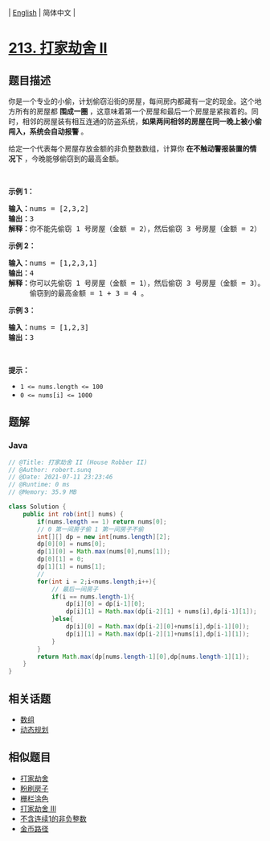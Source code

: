 
| [English](README_EN.md) | 简体中文 |

# [213. 打家劫舍 II](https://leetcode.cn//problems/house-robber-ii/)

## 题目描述

<p>你是一个专业的小偷，计划偷窃沿街的房屋，每间房内都藏有一定的现金。这个地方所有的房屋都 <strong>围成一圈</strong> ，这意味着第一个房屋和最后一个房屋是紧挨着的。同时，相邻的房屋装有相互连通的防盗系统，<strong>如果两间相邻的房屋在同一晚上被小偷闯入，系统会自动报警</strong> 。</p>

<p>给定一个代表每个房屋存放金额的非负整数数组，计算你 <strong>在不触动警报装置的情况下</strong> ，今晚能够偷窃到的最高金额。</p>

<p>&nbsp;</p>

<p><strong>示例&nbsp;1：</strong></p>

<pre>
<strong>输入：</strong>nums = [2,3,2]
<strong>输出：</strong>3
<strong>解释：</strong>你不能先偷窃 1 号房屋（金额 = 2），然后偷窃 3 号房屋（金额 = 2）, 因为他们是相邻的。
</pre>

<p><strong>示例 2：</strong></p>

<pre>
<strong>输入：</strong>nums = [1,2,3,1]
<strong>输出：</strong>4
<strong>解释：</strong>你可以先偷窃 1 号房屋（金额 = 1），然后偷窃 3 号房屋（金额 = 3）。
&nbsp;    偷窃到的最高金额 = 1 + 3 = 4 。</pre>

<p><strong>示例 3：</strong></p>

<pre>
<strong>输入：</strong>nums = [1,2,3]
<strong>输出：</strong>3
</pre>

<p>&nbsp;</p>

<p><strong>提示：</strong></p>

<ul>
	<li><code>1 &lt;= nums.length &lt;= 100</code></li>
	<li><code>0 &lt;= nums[i] &lt;= 1000</code></li>
</ul>


## 题解


### Java

```Java
// @Title: 打家劫舍 II (House Robber II)
// @Author: robert.sunq
// @Date: 2021-07-11 23:23:46
// @Runtime: 0 ms
// @Memory: 35.9 MB

class Solution {
    public int rob(int[] nums) {
        if(nums.length == 1) return nums[0];
        // 0 第一间房子偷 1 第一间房子不偷
        int[][] dp = new int[nums.length][2];
        dp[0][0] = nums[0];
        dp[1][0] = Math.max(nums[0],nums[1]);
        dp[0][1] = 0;
        dp[1][1] = nums[1];
        // 
        for(int i = 2;i<nums.length;i++){
            // 最后一间房子
            if(i == nums.length-1){
                dp[i][0] = dp[i-1][0];
                dp[i][1] = Math.max(dp[i-2][1] + nums[i],dp[i-1][1]);
            }else{
                dp[i][0] = Math.max(dp[i-2][0]+nums[i],dp[i-1][0]);
                dp[i][1] = Math.max(dp[i-2][1]+nums[i],dp[i-1][1]);
            }
        }
        return Math.max(dp[nums.length-1][0],dp[nums.length-1][1]);
    }
}
```



## 相关话题

- [数组](https://leetcode.cn//tag/array)
- [动态规划](https://leetcode.cn//tag/dynamic-programming)

## 相似题目


- [打家劫舍](../house-robber/README.md)
- [粉刷房子](../paint-house/README.md)
- [栅栏涂色](../paint-fence/README.md)
- [打家劫舍 III](../house-robber-iii/README.md)
- [不含连续1的非负整数](../non-negative-integers-without-consecutive-ones/README.md)
- [金币路径](../coin-path/README.md)
